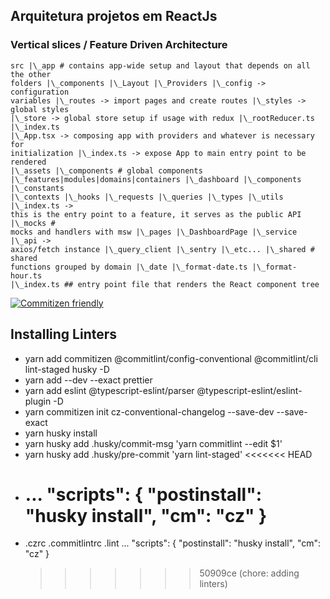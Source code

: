 ## Arquitetura projetos em ReactJs

### Vertical slices / Feature Driven Architecture

```
src |\_app # contains app-wide setup and layout that depends on all the other
folders |\_components |\_Layout |\_Providers |\_config -> configuration
variables |\_routes -> import pages and create routes |\_styles -> global styles
|\_store -> global store setup if usage with redux |\_rootReducer.ts |\_index.ts
|\_App.tsx -> composing app with providers and whatever is necessary for
initialization |\_index.ts -> expose App to main entry point to be rendered
|\_assets |\_components # global components
|\_features|modules|domains|containers |\_dashboard |\_components |\_constants
|\_contexts |\_hooks |\_requests |\_queries |\_types |\_utils |\_index.ts ->
this is the entry point to a feature, it serves as the public API |\_mocks #
mocks and handlers with msw |\_pages |\_DashboardPage |\_service |\_api ->
axios/fetch instance |\_query_client |\_sentry |\_etc... |\_shared # shared
functions grouped by domain |\_date |\_format-date.ts |\_format-hour.ts
|\_index.ts ## entry point file that renders the React component tree
```

[![Commitizen friendly](https://img.shields.io/badge/commitizen-friendly-brightgreen.svg)](http://commitizen.github.io/cz-cli/)

## Installing Linters

- yarn add commitizen @commitlint/config-conventional @commitlint/cli
  lint-staged husky -D
- yarn add --dev --exact prettier
- yarn add eslint @typescript-eslint/parser @typescript-eslint/eslint-plugin -D
- yarn commitizen init cz-conventional-changelog --save-dev --save-exact
- yarn husky install
- yarn husky add .husky/commit-msg 'yarn commitlint --edit $1'
- yarn husky add .husky/pre-commit 'yarn lint-staged' <<<<<<< HEAD
- # ... "scripts": { "postinstall": "husky install", "cm": "cz" }
- .czrc .commitlintrc .lint ... "scripts": { "postinstall": "husky install",
  "cm": "cz" }
  > > > > > > > 50909ce (chore: adding linters)
